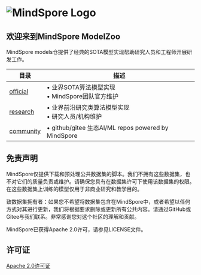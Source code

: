 # ![MindSpore Logo](https://gitee.com/mindspore/mindspore/raw/master/docs/MindSpore-logo.png)

## 欢迎来到MindSpore ModelZoo

MindSpore models仓提供了经典的SOTA模型实现帮助研究人员和工程师开展研发工作。

| 目录                     | 描述                                                         |
|------------------------| ------------------------------------------------------------ |
| [official](official)   | • 业界SOTA算法模型实现<br/> • MindSpore团队官方维护|
| [research](research)   | • 业界前沿研究类算法模型实现 <br/> • 研究人员/机构维护 |
| [community](community) | • github/gitee 生态AI/ML repos powered by MindSpore | 


## 免责声明

MindSpore仅提供下载和预处理公共数据集的脚本。我们不拥有这些数据集，也不对它们的质量负责或维护。请确保您具有在数据集许可下使用该数据集的权限。在这些数据集上训练的模型仅用于非商业研究和教学目的。

致数据集拥有者：如果您不希望将数据集包含在MindSpore中，或者希望以任何方式对其进行更新，我们将根据要求删除或更新所有公共内容。请通过GitHub或Gitee与我们联系。非常感谢您对这个社区的理解和贡献。

MindSpore已获得Apache 2.0许可，请参见LICENSE文件。

## 许可证

[Apache 2.0许可证](https://gitee.com/mindspore/mindspore/blob/master/LICENSE)
